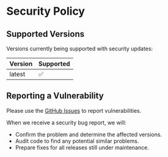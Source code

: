 # Security Policy

## Supported Versions

Versions currently being supported with security updates:

| Version | Supported          |
| ------- | ------------------ |
| latest  | :white_check_mark: |

## Reporting a Vulnerability

Please use the [GitHub Issues](https://github.com/bitfunk/blueprint-mobile/issues) to report vulnerabilities.

When we receive a security bug report, we will:

- Confirm the problem and determine the affected versions.
- Audit code to find any potential similar problems.
- Prepare fixes for all releases still under maintenance.
